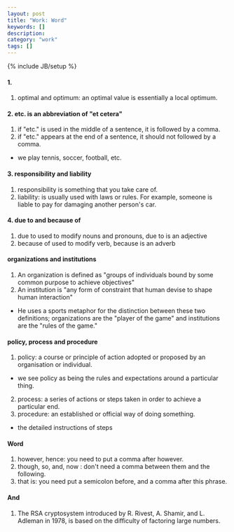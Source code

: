 ```yaml
---
layout: post
title: "Work: Word"
keywords: []
description: 
category: "work"
tags: []
---
```

{% include JB/setup %}

#### 1. 
1. optimal and optimum: an optimal value is essentially a local optimum.


#### 2. etc. is an abbreviation of "et cetera"
1. if "etc." is used in the middle of a sentence, it is followed by a comma.
2. if "etc." appears at the end of a sentence, it should not followed by a comma.
- we play tennis, soccer, football, etc.


#### 3. responsibility and liability
1. responsibility is something that you take care of.
2. liability: is usually used with laws or rules. For example, someone is liable to pay for damaging
   another person's car.

#### 4. due to and because of
1. due to used to modify nouns and pronouns, due to is an adjective
2. because of used to modify verb,   because is an adverb

#### organizations and institutions
1. An organization is defined as "groups of individuals bound by some common purpose to achieve objectives"
2. An institution is "any form of constraint that human devise to shape human interaction"
- He uses a sports metaphor for the distinction between these two definitions;
  organizations are the "player of the game" and institutions are the "rules of
  the game."

#### policy, process and procedure
1. policy: a course or principle of action adopted or proposed by an organisation or individual.
- we see policy as being the rules and expectations around a particular thing.
2. process: a series of actions or steps taken in order to achieve a particular end.
3. procedure: an established or official way of doing something.
- the detailed instructions of steps




#### Word
1. however, hence: you need to put a comma after however.
2. though, so, and, now : don't need a comma between them and the following.
3. that is: you need put a semicolon before, and a comma after this phrase.


#### And
1. The RSA cryptosystem introduced by R. Rivest, A. Shamir, and L. Adleman in
   1978, is based on the difficulty of factoring large numbers.


